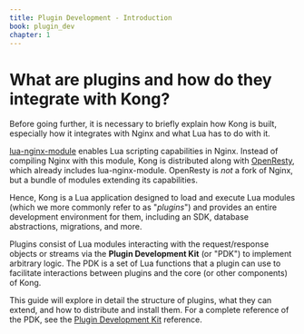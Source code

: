 ```yaml
---
title: Plugin Development - Introduction
book: plugin_dev
chapter: 1
---
```


# What are plugins and how do they integrate with Kong?

Before going further, it is necessary to briefly explain how Kong is built,
especially how it integrates with Nginx and what Lua has to do with it.

[lua-nginx-module] enables Lua scripting capabilities in Nginx. Instead of
compiling Nginx with this module, Kong is distributed along with
[OpenResty](https://openresty.org/), which already includes lua-nginx-module.
OpenResty is *not* a fork of Nginx, but a bundle of modules extending its
capabilities.

Hence, Kong is a Lua application designed to load and execute Lua modules
(which we more commonly refer to as "*plugins*") and provides an entire
development environment for them, including an SDK, database abstractions,
migrations, and more.

Plugins consist of Lua modules interacting with the request/response objects or
streams via the **Plugin Development Kit** (or "PDK") to implement arbitrary logic.
The PDK is a set of Lua functions that a plugin can use to facilitate interactions
between plugins and the core (or other components) of Kong.

This guide will explore in detail the structure of plugins, what they can
extend, and how to distribute and install them. For a complete reference of the
PDK, see the [Plugin Development Kit] reference.

[lua-nginx-module]: https://github.com/openresty/lua-nginx-module
[Plugin Development Kit]: /{{page.kong_version}}/pdk
